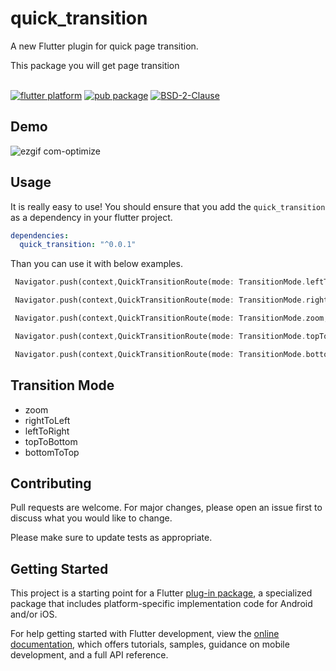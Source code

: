 # quick_transition

A new Flutter plugin for quick page transition.

This package you will get page transition
<br/><br/>

[![flutter platform](https://img.shields.io/badge/Platform-Flutter-yellow.svg)](https://flutter.io)
[![pub package](https://img.shields.io/pub/v/page_transition.svg)](https://pub.dartlang.org/packages/page_transition)
[![BSD-2-Clause](https://img.shields.io/badge/BSD-2-Clause.svg?style=flat-square)](https://opensource.org/licenses/)

## Demo
![ezgif com-optimize](https://github.com/kabirhossainbd/quick_transition/assets/58218208/fb326c75-9470-4f7f-9e6a-d7fc54d966a7)

## Usage

It is really easy to use!
You should ensure that you add the `quick_transition` as a dependency in your flutter project.

```yaml
dependencies:
  quick_transition: "^0.0.1"
```

Than you can use it with below examples.

```dart
 Navigator.push(context,QuickTransitionRoute(mode: TransitionMode.leftToRight,child: const NewScreen()));

 Navigator.push(context,QuickTransitionRoute(mode: TransitionMode.rightToLeft,child: const NewScreen()));

 Navigator.push(context,QuickTransitionRoute(mode: TransitionMode.zoom,child: const NewScreen()));

 Navigator.push(context,QuickTransitionRoute(mode: TransitionMode.topToBottom,child: const NewScreen()));

 Navigator.push(context,QuickTransitionRoute(mode: TransitionMode.bottomToTop,child: const NewScreen()));

```

## Transition Mode

- zoom
- rightToLeft
- leftToRight
- topToBottom
- bottomToTop

## Contributing

Pull requests are welcome. For major changes, please open an issue first to discuss what you would like to change.

Please make sure to update tests as appropriate.



## Getting Started

This project is a starting point for a Flutter
[plug-in package](https://flutter.dev/developing-packages/),
a specialized package that includes platform-specific implementation code for
Android and/or iOS.

For help getting started with Flutter development, view the
[online documentation](https://flutter.dev/docs), which offers tutorials,
samples, guidance on mobile development, and a full API reference.

